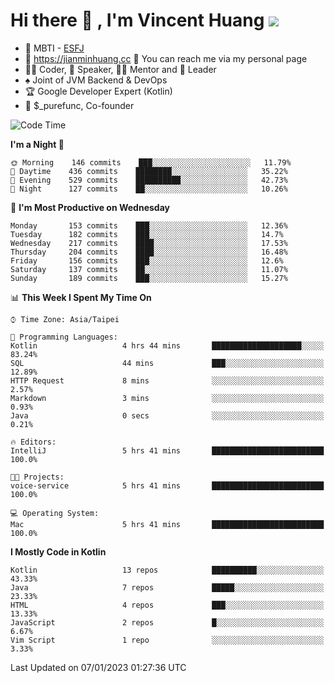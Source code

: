 # Hi there 👋 , I'm Vincent Huang ![](https://komarev.com/ghpvc/?username=Jian-Min-Huang)
- 👀 MBTI - [ESFJ](https://www.16personalities.com/esfj-personality)
- 💎 https://jianminhuang.cc 🙋 You can reach me via my personal page
- 👨‍💻 Coder, 🎤 Speaker, 👨‍🏫 Mentor and 🚀 Leader
- ♠️ Joint of JVM Backend & DevOps
- 🏆 Google Developer Expert (Kotlin)
- 💼 $_purefunc, Co-founder

<!--START_SECTION:waka-->
![Code Time](http://img.shields.io/badge/Code%20Time-1%2C411%20hrs%207%20mins-blue)

**I'm a Night 🦉** 

```text
🌞 Morning    146 commits    ███░░░░░░░░░░░░░░░░░░░░░░   11.79% 
🌆 Daytime    436 commits    ████████░░░░░░░░░░░░░░░░░   35.22% 
🌃 Evening    529 commits    ██████████░░░░░░░░░░░░░░░   42.73% 
🌙 Night      127 commits    ██░░░░░░░░░░░░░░░░░░░░░░░   10.26%

```
📅 **I'm Most Productive on Wednesday** 

```text
Monday       153 commits    ███░░░░░░░░░░░░░░░░░░░░░░   12.36% 
Tuesday      182 commits    ███░░░░░░░░░░░░░░░░░░░░░░   14.7% 
Wednesday    217 commits    ████░░░░░░░░░░░░░░░░░░░░░   17.53% 
Thursday     204 commits    ████░░░░░░░░░░░░░░░░░░░░░   16.48% 
Friday       156 commits    ███░░░░░░░░░░░░░░░░░░░░░░   12.6% 
Saturday     137 commits    ██░░░░░░░░░░░░░░░░░░░░░░░   11.07% 
Sunday       189 commits    ███░░░░░░░░░░░░░░░░░░░░░░   15.27%

```


📊 **This Week I Spent My Time On** 

```text
⌚︎ Time Zone: Asia/Taipei

💬 Programming Languages: 
Kotlin                   4 hrs 44 mins       ████████████████████░░░░░   83.24% 
SQL                      44 mins             ███░░░░░░░░░░░░░░░░░░░░░░   12.89% 
HTTP Request             8 mins              ░░░░░░░░░░░░░░░░░░░░░░░░░   2.57% 
Markdown                 3 mins              ░░░░░░░░░░░░░░░░░░░░░░░░░   0.93% 
Java                     0 secs              ░░░░░░░░░░░░░░░░░░░░░░░░░   0.21%

🔥 Editors: 
IntelliJ                 5 hrs 41 mins       █████████████████████████   100.0%

🐱‍💻 Projects: 
voice-service            5 hrs 41 mins       █████████████████████████   100.0%

💻 Operating System: 
Mac                      5 hrs 41 mins       █████████████████████████   100.0%

```

**I Mostly Code in Kotlin** 

```text
Kotlin                   13 repos            ██████████░░░░░░░░░░░░░░░   43.33% 
Java                     7 repos             █████░░░░░░░░░░░░░░░░░░░░   23.33% 
HTML                     4 repos             ███░░░░░░░░░░░░░░░░░░░░░░   13.33% 
JavaScript               2 repos             █░░░░░░░░░░░░░░░░░░░░░░░░   6.67% 
Vim Script               1 repo              ░░░░░░░░░░░░░░░░░░░░░░░░░   3.33%

```



 Last Updated on 07/01/2023 01:27:36 UTC
<!--END_SECTION:waka-->
